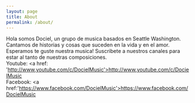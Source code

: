 ```yaml
---
layout: page
title: About
permalink: /about/
---
```


Hola somos Dociel, un grupo de musica basados en Seattle Washington. Cantamos de historias y cosas que suceden en la vida y en el amor.  Esperamos te guste nuestra musica! Suscribete a nuestros canales para estar al tanto de nuestras composiciones. 
<br>Youtube: <a href: 'http://www.youtube.com/c/DocielMusic'>http://www.youtube.com/c/DocielMusic</a>
<br>Facebook: <a href:'https://www.facebook.com/DocielMusic'>https://www.facebook.com/DocielMusic</a>